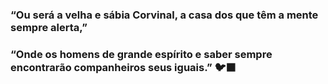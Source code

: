 ### “Ou será a velha e sábia Corvinal, a casa dos que têm a mente sempre alerta,”
### “Onde os homens de grande espírito e saber sempre encontrarão companheiros seus iguais.” 🐦‍⬛

<!--
**gabrielolavo3/gabrielolavo3** is a ✨ _special_ ✨ repository because its `README.md` (this file) appears on your GitHub profile.

Here are some ideas to get you started:

- 🔭 I’m currently working on ...
- 🌱 I’m currently learning ...
- 👯 I’m looking to collaborate on ...
- 🤔 I’m looking for help with ...
- 💬 Ask me about ...
- 📫 How to reach me: ...
- 😄 Pronouns: ...
- ⚡ Fun fact: ...
-->
